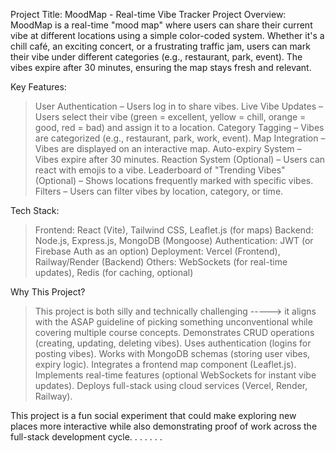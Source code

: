 Project Title: MoodMap - Real-time Vibe Tracker
Project Overview:
MoodMap is a real-time "mood map" where users can share their current vibe at different locations using a simple color-coded system. Whether it's a chill café, an exciting concert, or a frustrating traffic jam, users can mark their vibe under different categories (e.g., restaurant, park, event). The vibes expire after 30 minutes, ensuring the map stays fresh and relevant.

Key Features:
> User Authentication – Users log in to share vibes.
> Live Vibe Updates – Users select their vibe (green = excellent, yellow = chill, orange = good, red = bad) and assign it to a location.
> Category Tagging – Vibes are categorized (e.g., restaurant, park, work, event).
> Map Integration – Vibes are displayed on an interactive map.
> Auto-expiry System – Vibes expire after 30 minutes.
> Reaction System (Optional) – Users can react with emojis to a vibe.
> Leaderboard of "Trending Vibes" (Optional) – Shows locations frequently marked with specific vibes.
> Filters – Users can filter vibes by location, category, or time.

Tech Stack:
>Frontend: React (Vite), Tailwind CSS, Leaflet.js (for maps)
>Backend: Node.js, Express.js, MongoDB (Mongoose)
>Authentication: JWT (or Firebase Auth as an option)
>Deployment: Vercel (Frontend), Railway/Render (Backend)
>Others: WebSockets (for real-time updates), Redis (for caching, optional)

Why This Project?
 >This project is both silly and technically challenging     ----->      it aligns with the ASAP guideline of picking something unconventional while covering multiple course concepts.
 >Demonstrates CRUD operations (creating, updating, deleting vibes).
 >Uses authentication (logins for posting vibes).
 >Works with MongoDB schemas (storing user vibes, expiry logic).
 >Integrates a frontend map component (Leaflet.js).
 >Implements real-time features (optional WebSockets for instant vibe updates).
 > Deploys full-stack using cloud services (Vercel, Render, Railway).

This project is a fun social experiment that could make exploring new places more interactive while also demonstrating proof of work across the full-stack development cycle.
.
.
.
.
.
.
